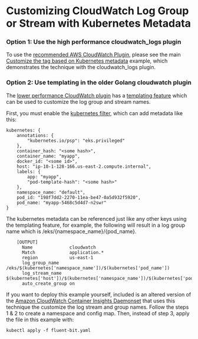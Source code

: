 # Customizing CloudWatch Log Group or Stream with Kubernetes Metadata

### Option 1: Use the high performance cloudwatch_logs plugin

To use the [recommended AWS CloudWatch Plugin](https://docs.fluentbit.io/manual/pipeline/outputs/cloudwatch/), please see the main [Customize the tag based on Kubernetes metadata](../k8s-metadata-customize-tag/) example, which demonstrates the technique with the cloudwatch_logs plugin. 

### Option 2: Use templating in the older Golang cloudwatch plugin

The [lower performance CloudWatch plugin](https://github.com/aws/amazon-cloudwatch-logs-for-fluent-bit#new-higher-performance-core-fluent-bit-plugin) has a [templating feature](https://github.com/aws/amazon-cloudwatch-logs-for-fluent-bit#templating-log-group-and-stream-names) which can be used to customize the log group and stream names. 

First, you must enable the [kubernetes filter](https://docs.fluentbit.io/manual/pipeline/filters/kubernetes), which can add metadata like this:
```
kubernetes: {
    annotations: {
        "kubernetes.io/psp": "eks.privileged"
    },
    container_hash: "<some hash>",
    container_name: "myapp",
    docker_id: "<some id>",
    host: "ip-10-1-128-166.us-east-2.compute.internal",
    labels: {
        app: "myapp",
        "pod-template-hash": "<some hash>"
    },
    namespace_name: "default",
    pod_id: "198f7dd2-2270-11ea-be47-0a5d932f5920",
    pod_name: "myapp-5468c5d4d7-n2swr"
}
```

The kubernetes metadata can be referenced just like any other keys using the templating feature, for example, the following will result in a log group name which is /eks/{namespace_name}/{pod_name}.

```
    [OUTPUT]
      Name              cloudwatch
      Match             application.*
      region            us-east-1
      log_group_name    /eks/$(kubernetes['namespace_name'])/$(kubernetes['pod_name'])
      log_stream_name   $(kubernetes['host'])/$(kubernetes['namespace_name'])/$(kubernetes['pod_name'])/$(kubernetes['container_name'])
      auto_create_group on
```

If you want to deploy this example yourself, included is an altered version of the [Amazon CloudWatch Container Insights Daemonset](https://docs.aws.amazon.com/AmazonCloudWatch/latest/monitoring/Container-Insights-setup-logs-FluentBit.html) that uses this technique the customize the log stream and group names. Follow the steps 1 & 2 to create a namespace and config map. Then, instead of step 3, apply the file in this example with:

```
kubectl apply -f fluent-bit.yaml
```
